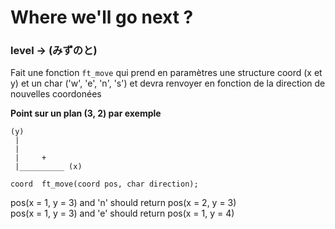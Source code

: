 # Where we'll go next ?
### level -> (みずのと)

Fait une fonction `ft_move` qui prend en paramètres une structure coord (x et y)
et un char ('w', 'e', 'n', 's') et devra renvoyer en fonction de la direction
de nouvelles coordonées

**Point sur un plan (3, 2) par exemple**
```
(y)
 |
 |
 |     +
 |__________ (x)
 ```

`coord	ft_move(coord pos, char direction);`

pos(x = 1, y = 3) and 'n' should return pos(x = 2, y = 3)<br/>
pos(x = 1, y = 3) and 'e' should return pos(x = 1, y = 4)
